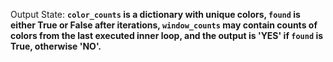 Output State: **`color_counts` is a dictionary with unique colors, `found` is either True or False after iterations, `window_counts` may contain counts of colors from the last executed inner loop, and the output is 'YES' if `found` is True, otherwise 'NO'.**